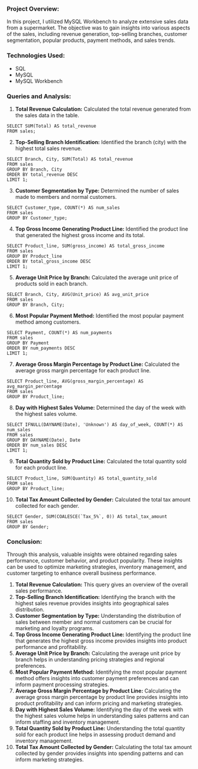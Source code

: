 ### **Project Overview:**
In this project, I utilized MySQL Workbench to analyze extensive sales data from a supermarket. The objective was to gain insights into various aspects of the sales, including revenue generation, top-selling branches, customer segmentation, popular products, payment methods, and sales trends.

### **Technologies Used:**
- SQL
- MySQL
- MySQL Workbench

### **Queries and Analysis:**
1. **Total Revenue Calculation:** Calculated the total revenue generated from the sales data in the table.
```
SELECT SUM(Total) AS total_revenue
FROM sales;
```
2. **Top-Selling Branch Identification:** Identified the branch (city) with the highest total sales revenue.
```
SELECT Branch, City, SUM(Total) AS total_revenue
FROM sales
GROUP BY Branch, City
ORDER BY total_revenue DESC
LIMIT 1;
```
3. **Customer Segmentation by Type:** Determined the number of sales made to members and normal customers.
```
SELECT Customer_type, COUNT(*) AS num_sales
FROM sales
GROUP BY Customer_type;
```
4. **Top Gross Income Generating Product Line:** Identified the product line that generated the highest gross income and its total.
```
SELECT Product_line, SUM(gross_income) AS total_gross_income
FROM sales
GROUP BY Product_line
ORDER BY total_gross_income DESC
LIMIT 1;
```
5. **Average Unit Price by Branch:** Calculated the average unit price of products sold in each branch.
```
SELECT Branch, City, AVG(Unit_price) AS avg_unit_price
FROM sales
GROUP BY Branch, City;
```
6. **Most Popular Payment Method:** Identified the most popular payment method among customers.
```
SELECT Payment, COUNT(*) AS num_payments
FROM sales
GROUP BY Payment
ORDER BY num_payments DESC
LIMIT 1;
```
7. **Average Gross Margin Percentage by Product Line:** Calculated the average gross margin percentage for each product line.
```
SELECT Product_line, AVG(gross_margin_percentage) AS avg_margin_percentage
FROM sales
GROUP BY Product_line;
```
8. **Day with Highest Sales Volume:** Determined the day of the week with the highest sales volume.
```
SELECT IFNULL(DAYNAME(Date), 'Unknown') AS day_of_week, COUNT(*) AS num_sales
FROM sales
GROUP BY DAYNAME(Date), Date
ORDER BY num_sales DESC
LIMIT 1;
```
9. **Total Quantity Sold by Product Line:** Calculated the total quantity sold for each product line.
```
SELECT Product_line, SUM(Quantity) AS total_quantity_sold
FROM sales
GROUP BY Product_line;
```
10. **Total Tax Amount Collected by Gender:** Calculated the total tax amount collected for each gender.
```
SELECT Gender, SUM(COALESCE(`Tax_5%`, 0)) AS total_tax_amount
FROM sales
GROUP BY Gender;
```

### **Conclusion:**
Through this analysis, valuable insights were obtained regarding sales performance, customer behavior, and product popularity. These insights can be used to optimize marketing strategies, inventory management, and customer targeting to enhance overall business performance.
1. **Total Revenue Calculation:** This query gives an overview of the overall sales performance.
2. **Top-Selling Branch Identification:** Identifying the branch with the highest sales revenue provides insights into geographical sales distribution.
3. **Customer Segmentation by Type:** Understanding the distribution of sales between member and normal customers can be crucial for marketing and loyalty programs.
4. **Top Gross Income Generating Product Line:** Identifying the product line that generates the highest gross income provides insights into product performance and profitability.
5. **Average Unit Price by Branch:** Calculating the average unit price by branch helps in understanding pricing strategies and regional preferences.
6. **Most Popular Payment Method:** Identifying the most popular payment method offers insights into customer payment preferences and can inform payment processing strategies.
7. **Average Gross Margin Percentage by Product Line:** Calculating the average gross margin percentage by product line provides insights into product profitability and can inform pricing and marketing strategies.
8. **Day with Highest Sales Volume:** Identifying the day of the week with the highest sales volume helps in understanding sales patterns and can inform staffing and inventory management.
9. **Total Quantity Sold by Product Line:** Understanding the total quantity sold for each product line helps in assessing product demand and inventory management.
10. **Total Tax Amount Collected by Gender:** Calculating the total tax amount collected by gender provides insights into spending patterns and can inform marketing strategies.
